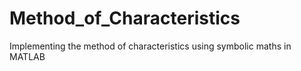 # Method_of_Characteristics
Implementing the method of characteristics using symbolic maths in MATLAB
